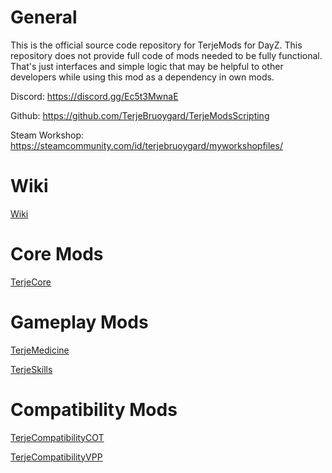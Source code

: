 # General

This is the official source code repository for TerjeMods for DayZ.
This repository does not provide full code of mods needed to be fully functional.
That's just interfaces and simple logic that may be helpful to other developers while using this mod as a dependency in own mods.

Discord: https://discord.gg/Ec5t3MwnaE

Github: https://github.com/TerjeBruoygard/TerjeModsScripting

Steam Workshop: https://steamcommunity.com/id/terjebruoygard/myworkshopfiles/

# Wiki

[Wiki](Wiki/README.md)

# Core Mods

[TerjeCore](TerjeCore/README.md)

# Gameplay Mods

[TerjeMedicine](TerjeMedicine/README.md)

[TerjeSkills](TerjeSkills/README.md)

# Compatibility Mods

[TerjeCompatibilityCOT](TerjeCompatibilityCOT/README.md)

[TerjeCompatibilityVPP](TerjeCompatibilityVPP/README.md)
